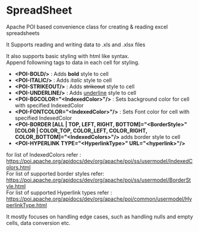 # SpreadSheet
Apache POI based convenience class for creating & reading excel spreadsheets

It Supports reading and writing data to .xls and .xlsx files

It also supports basic styling with html like syntax.</br>
Append followning tags to data in each cell for styling.</br>
<ul>
  <li><B>&lt;POI-BOLD/&gt;</B> : Adds <b>bold</b> style to cell</li>
  <li><B>&lt;POI-ITALIC/&gt;</B> : Adds <i>italic</i> style to cell</li>
  <li><B>&lt;POI-STRIKEOUT/&gt;</B> : Adds <del>strikeout</del> style to cell</li>
  <li><B>&lt;POI-UNDERLINE/&gt;</B> : Adds <ins>underline</ins> style to cell</li>
  <li><B>&lt;POI-BGCOLOR="&lt;IndexedColor&gt;"/&gt;</B> : Sets background color for cell with specified IndexedColor</li>
  <li><B>&lt;POI-FONTCOLOR="&lt;IndexedColor&gt;"/&gt;</B> : Sets Font color for cell with specified IndexedColor</li>
  <li><b>&lt;POI-BORDER [ALL | TOP, LEFT, RIGHT, BOTTOM]="&lt;BorderStyle&gt;" [COLOR | COLOR_TOP, COLOR_LEFT, COLOR_RIGHT, COLOR_BOTTOM]="&lt;IndexedColors&gt;"/&gt;</b> adds border style to cell</li>
  <li><b>&lt;POI-HYPERLINK TYPE="&lt;HyperlinkType&gt;" URL="&lt;hyperlink&gt;"/&gt;</b></li>
</ul>

for list of IndexedColors refer : https://poi.apache.org/apidocs/dev/org/apache/poi/ss/usermodel/IndexedColors.html
</br>
For list of supported border styles refer: https://poi.apache.org/apidocs/dev/org/apache/poi/ss/usermodel/BorderStyle.html
</br>
For list of supported Hyperlink types refer : https://poi.apache.org/apidocs/dev/org/apache/poi/common/usermodel/HyperlinkType.html




It mostly focuses on handling edge cases, such as handling nulls and empty cells, data conversion etc.
